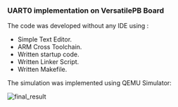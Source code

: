 ### UART0 implementation on VersatilePB Board
The code was developed without any IDE using : 
<ul>
<li>Simple Text Editor.</li>
<li>ARM Cross Toolchain.</li>
<li>Written startup code.</li>
<li>Written Linker Script.</li>
<li>Written Makefile.</li>
</ul>

The simulation was implemented using QEMU Simulator:

![final_result](https://user-images.githubusercontent.com/84600209/127922581-5676897a-1266-419c-a262-d1e0188eb75d.png)

